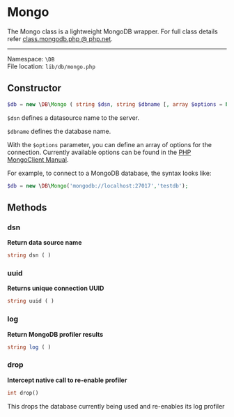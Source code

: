 # Mongo

The Mongo class is a lightweight MongoDB wrapper. For full class details refer [class.mongodb.php @ php.net](http://php.net/manual/en/class.mongodb.php).

---

Namespace: `\DB` <br>
File location: `lib/db/mongo.php`

## Constructor

```php
$db = new \DB\Mongo ( string $dsn, string $dbname [, array $options = NULL] );
```
`$dsn` defines a datasource name to the server.

`$dbname` defines the database name.

With the `$options` parameter, you can define an array of options for the connection. Currently available options can be found in the [PHP MongoClient Manual](http://www.php.net/manual/en/mongoclient.construct.php).

For example, to connect to a MongoDB database, the syntax looks like:

```php
$db = new \DB\Mongo('mongodb://localhost:27017','testdb');
```


## Methods

### dsn

**Return data source name**

```php
string dsn ( )
```

### uuid

**Returns unique connection UUID**

```php
string uuid ( )
```

### log

**Return MongoDB profiler results**

```php
string log ( )
```

### drop

**Intercept native call to re-enable profiler**

```php
int drop()
```
This drops the database currently being used and re-enables its log profiler